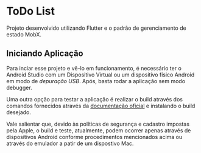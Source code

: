 # ToDo List

Projeto desenvolvido utilizando Flutter e o padrão de gerenciamento de estado MobX.

## Iniciando Aplicação

Para inciar esse projeto e vê-lo em funcionamento, é necessário ter o Android Studio com um Dispositivo Virtual ou um dispositivo físico Android em modo de _depuração USB_. Após, basta rodar a aplicação sem modo debugger.

Uma outra opção para testar a aplicação é realizar o build através dos comandos fornecidos através da [documentação oficial](https://flutter.dev/docs/deployment/android#build-an-apk) e instalando o build desejado.

Vale salientar que, devido às políticas de segurança e cadastro impostas pela Apple, o build e teste, atualmente, podem ocorrer apenas através de dispositivos Android conforme procedimentos mencionados acima ou através do emulador a patir de um dispostivo Mac.
